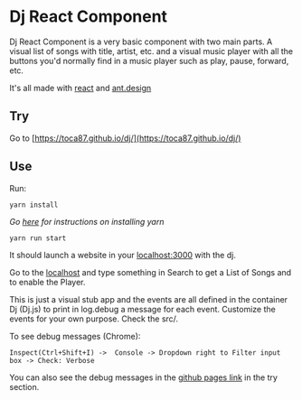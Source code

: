 # Dj React Component
Dj React Component is a very basic component with two main parts. A visual
list of songs with title, artist, etc. and a visual music player with all the buttons
you'd normally find in a music player such as play, pause, forward, etc.

It's all made with [react](https://reactjs.org) and [ant.design](https://ant.design)

## Try
Go to [https://toca87.github.io/dj/](https://toca87.github.io/dj/)

## Use
Run:

    yarn install

*Go [here]() for instructions on installing yarn*

    yarn run start

It should launch a website in your [localhost:3000](http://localhost:3000) with the dj.

Go to the [localhost](http://localhost:3000) and type something in Search to get a List 
of Songs and to enable the Player.

This is just a visual stub app and the events are all defined in the container 
Dj (Dj.js) to print in log.debug a message for each event. Customize the events for
your own purpose. Check the src/.

To see debug messages (Chrome):

    Inspect(Ctrl+Shift+I) ->  Console -> Dropdown right to Filter input box -> Check: Verbose

You can also see the debug messages in the [github pages link](https://toca87.github.io/dj/) 
in the try section.
